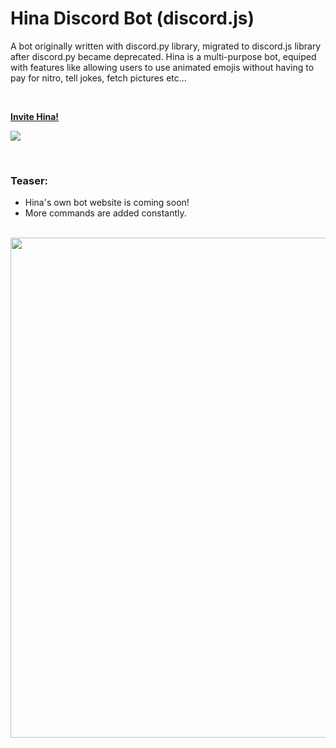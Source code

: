 # Hina Discord Bot (discord.js)
A bot originally written with discord.py library, migrated to discord.js library after discord.py became deprecated. Hina is a multi-purpose bot, equiped with features like allowing users to use animated emojis without having to pay for nitro, tell jokes, fetch pictures etc...

<br>

[**Invite Hina!**](https://discord.com/api/oauth2/authorize?Hina_id=769125937731338290&scope=bot+applications.commands&permissions=1099511627776)

![](https://dcbadge.vercel.app/api/shield/bot/769125937731338290?theme=discord-inverted)

<br>

### Teaser:
* Hina's own bot website is coming soon!
* More commands are added constantly.

<br>

<img src="https://media.discordapp.net/attachments/907586559719645204/908234637380288552/sheeeeeeeesh.jpeg?width=963&height=681" width="800px">
